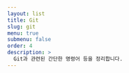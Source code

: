 ```yaml
---
layout: list
title: Git
slug: git
menu: true
submenu: false
order: 4
description: >
  Git과 관련된 간단한 명령어 등을 정리합니다.
---
```


